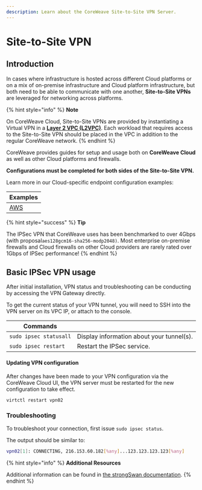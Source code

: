 ```yaml
---
description: Learn about the CoreWeave Site-to-Site VPN Server.
---
```


# Site-to-Site VPN

## Introduction

In cases where infrastructure is hosted across different Cloud platforms or on a mix of on-premise infrastructure and Cloud platform infrastructure, but both need to be able to communicate with one another, **Site-to-Site VPNs** are leveraged for networking across platforms.

{% hint style="info" %}
**Note**

On CoreWeave Cloud, Site-to-Site VPNs are provided by instantiating a Virtual VPN in a [**Layer 2 VPC (L2VPC)**](../../layer-2-vpc-l2vpc/). Each workload that requires access to the Site-to-Site VPN should be placed in the VPC in addition to the regular CoreWeave network.
{% endhint %}

CoreWeave provides guides for setup and usage both on **CoreWeave Cloud** as well as other Cloud platforms and firewalls.

**Configurations must be completed for both sides of the Site-to-Site VPN.**

Learn more in our Cloud-specific endpoint configuration examples:

| Examples                                                                                                                 |
| ------------------------------------------------------------------------------------------------------------------------ |
| [AWS](https://docs.coreweave.com/coreweave-kubernetes/networking/site-to-site-connections/site-to-site-vpn/examples/aws) |

{% hint style="success" %}
**Tip**

The IPSec VPN that CoreWeave uses has been benchmarked to over 4Gbps (with proposal`aes128gcm16-sha256-modp2048)`. Most enterprise on-premise firewalls and Cloud firewalls on other Cloud providers are rarely rated over 1Gbps of IPSec performance!
{% endhint %}

## **Basic IPSec VPN u**sage

After initial installation, VPN status and troubleshooting can be conducting by accessing the VPN Gateway directly.

To get the current status of your VPN tunnel, you will need to SSH into the VPN server on its VPC IP, or attach to the console.

| Commands               |                                           |
| ---------------------- | ----------------------------------------- |
| `sudo ipsec statusall` | Display information about your tunnel(s). |
| `sudo ipsec restart`   | Restart the IPSec service.                |

#### Updating VPN configuration

After changes have been made to your VPN configuration via the CoreWeave Cloud UI, the VPN server must be restarted for the new configuration to take effect.

```
virtctl restart vpn02
```

### Troubleshooting

To troubleshoot your connection, first issue `sudo ipsec status`.&#x20;

The output should be similar to:

```bash
vpn02[1]: CONNECTING, 216.153.60.182[%any]...123.123.123.123[%any]
```

{% hint style="info" %}
**Additional Resources**

Additional information can be found in [the strongSwan documentation](https://docs.strongswan.org/docs/5.9/index.html).
{% endhint %}
